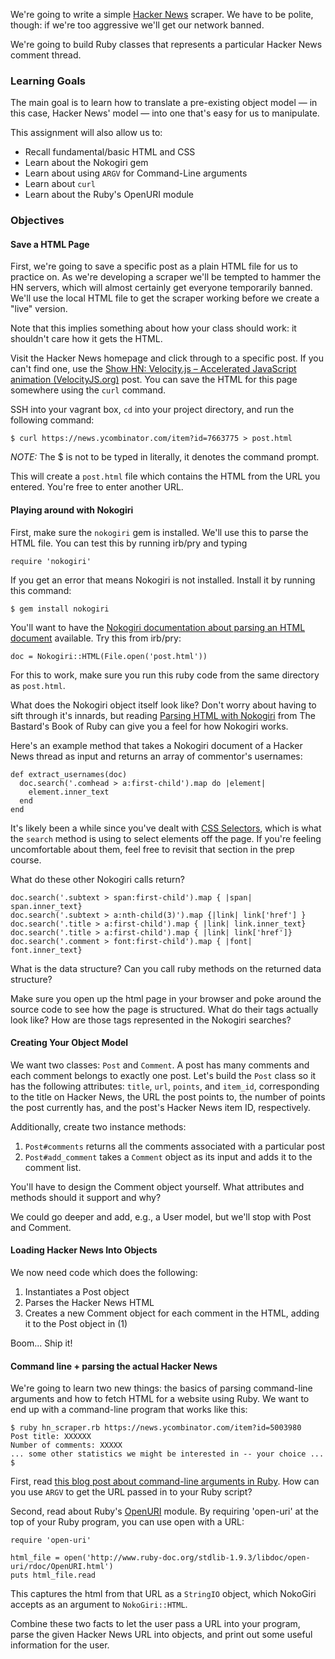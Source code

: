 We're going to write a simple [Hacker News](https://news.ycombinator.com/) scraper. We have to be polite, though: if we're too aggressive we'll get our network banned.

We're going to build Ruby classes that represents a particular Hacker News comment thread.

### Learning Goals
The main goal is to learn how to translate a pre-existing object model — in this case, Hacker News' model — into one that's easy for us to manipulate.

This assignment will also allow us to:
* Recall fundamental/basic HTML and CSS
* Learn about the Nokogiri gem
* Learn about using `ARGV` for Command-Line arguments
* Learn about `curl`
* Learn about the Ruby's OpenURI module

### Objectives

#### Save a HTML Page

First, we're going to save a specific post as a plain HTML file for us to practice on. As we're developing a scraper we'll be tempted to hammer the HN servers, which will almost certainly get everyone temporarily banned. We'll use the local HTML file to get the scraper working before we create a "live" version.

Note that this implies something about how your class should work: it shouldn't care how it gets the HTML.

Visit the Hacker News homepage and click through to a specific post. If you can't find one, use the [Show HN: Velocity.js – Accelerated JavaScript animation (VelocityJS.org)](https://news.ycombinator.com/item?id=7663775) post. You can save the HTML for this page somewhere using the `curl` command.

SSH into your vagrant box, `cd` into your project directory, and run the following command:

    $ curl https://news.ycombinator.com/item?id=7663775 > post.html
    
_NOTE:_ The $ is not to be typed in literally, it denotes the command prompt. 

This will create a `post.html` file which contains the HTML from the URL you entered. You're free to enter another URL.

#### Playing around with Nokogiri

First, make sure the `nokogiri` gem is installed. We'll use this to parse the HTML file. You can test this by running irb/pry and typing

    require 'nokogiri'

If you get an error that means Nokogiri is not installed. Install it by running this command:

    $ gem install nokogiri

You'll want to have the [Nokogiri documentation about parsing an HTML document](http://nokogiri.org/tutorials/parsing_an_html_xml_document.html) available. Try this from irb/pry:

    doc = Nokogiri::HTML(File.open('post.html'))
    
For this to work, make sure you run this ruby code from the same directory as `post.html`.

What does the Nokogiri object itself look like? Don't worry about having to sift through it's innards, but reading [Parsing HTML with Nokogiri](http://ruby.bastardsbook.com/chapters/html-parsing/) from The Bastard's Book of Ruby can give you a feel for how Nokogiri works.

Here's an example method that takes a Nokogiri document of a Hacker News thread as input and returns an array of commentor's usernames:

    def extract_usernames(doc)
      doc.search('.comhead > a:first-child').map do |element|
        element.inner_text
      end
    end

It's likely been a while since you've dealt with [CSS Selectors](http://css.maxdesign.com.au/selectutorial/), which is what the `search` method is using to select elements off the page. If you're feeling uncomfortable about them, feel free to revisit that section in the prep course.

What do these other Nokogiri calls return?

    doc.search('.subtext > span:first-child').map { |span| span.inner_text}
    doc.search('.subtext > a:nth-child(3)').map {|link| link['href'] }
    doc.search('.title > a:first-child').map { |link| link.inner_text}
    doc.search('.title > a:first-child').map { |link| link['href']}
    doc.search('.comment > font:first-child').map { |font| font.inner_text}
    
What is the data structure? Can you call ruby methods on the returned data structure?

Make sure you open up the html page in your browser and poke around the source code to see how the page is structured. What do their tags actually look like? How are those tags represented in the Nokogiri searches?

#### Creating Your Object Model

We want two classes: `Post` and `Comment`. A post has many comments and each comment belongs to exactly one post. Let's build the `Post` class so it has the following attributes: `title`, `url`, `points`, and `item_id`, corresponding to the title on Hacker News, the URL the post points to, the number of points the post currently has, and the post's Hacker News item ID, respectively.

Additionally, create two instance methods:

1. `Post#comments` returns all the comments associated with a particular post
2. `Post#add_comment` takes a `Comment` object as its input and adds it to the comment list.

You'll have to design the Comment object yourself. What attributes and methods should it support and why? 

We could go deeper and add, e.g., a User model, but we'll stop with Post and Comment.

#### Loading Hacker News Into Objects

We now need code which does the following:

1. Instantiates a Post object
2. Parses the Hacker News HTML
3. Creates a new Comment object for each comment in the HTML, adding it to the Post object in (1)

Boom... Ship it!

#### Command line + parsing the actual Hacker News

We're going to learn two new things: the basics of parsing command-line arguments and how to fetch HTML for a website using Ruby. We want to end up with a command-line program that works like this:

    $ ruby hn_scraper.rb https://news.ycombinator.com/item?id=5003980
    Post title: XXXXXX
    Number of comments: XXXXX
    ... some other statistics we might be interested in -- your choice ...
    $

First, read [this blog post about command-line arguments in Ruby](http://alvinalexander.com/blog/post/ruby/how-read-command-line-arguments-args-script-program). How can you use `ARGV` to get the URL passed in to your Ruby script?

Second, read about Ruby's [OpenURI](http://www.ruby-doc.org/stdlib-1.9.3/libdoc/open-uri/rdoc/OpenURI.html) module. By requiring 'open-uri' at the top of your Ruby program, you can use open with a URL:

    require 'open-uri'

    html_file = open('http://www.ruby-doc.org/stdlib-1.9.3/libdoc/open-uri/rdoc/OpenURI.html')
    puts html_file.read

This captures the html from that URL as a `StringIO` object, which NokoGiri accepts as an argument to `NokoGiri::HTML`.

Combine these two facts to let the user pass a URL into your program, parse the given Hacker News URL into objects, and print out some useful information for the user.

